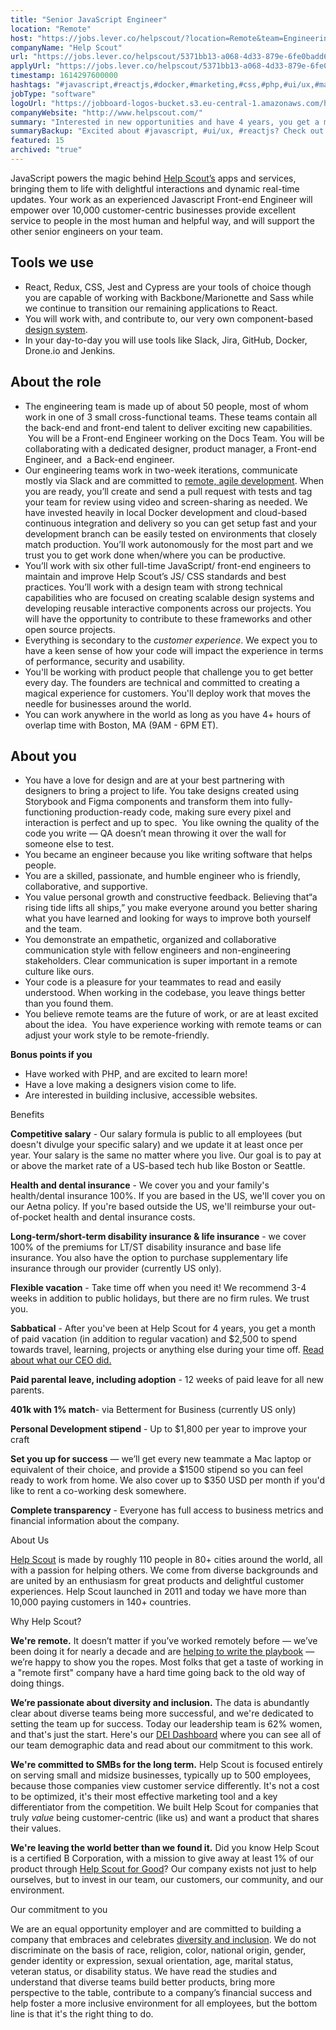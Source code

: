 ```yaml
---
title: "Senior JavaScript Engineer"
location: "Remote"
host: "https://jobs.lever.co/helpscout/?location=Remote&team=Engineering"
companyName: "Help Scout"
url: "https://jobs.lever.co/helpscout/5371bb13-a068-4d33-879e-6fe0badd6372"
applyUrl: "https://jobs.lever.co/helpscout/5371bb13-a068-4d33-879e-6fe0badd6372/apply"
timestamp: 1614297600000
hashtags: "#javascript,#reactjs,#docker,#marketing,#css,#php,#ui/ux,#management,#git,#figma"
jobType: "software"
logoUrl: "https://jobboard-logos-bucket.s3.eu-central-1.amazonaws.com/help-scout"
companyWebsite: "http://www.helpscout.com/"
summary: "Interested in new opportunities and have 4 years, you get a month of paid vacation? Help Scout has a job opening for a senior javascript engineer."
summaryBackup: "Excited about #javascript, #ui/ux, #reactjs? Check out this job post!"
featured: 15
archived: "true"
---
```


JavaScript powers the magic behind [Help Scout’s](https://www.helpscout.com/) apps and services, bringing them to life with delightful interactions and dynamic real-time updates. Your work as an experienced Javascript Front-end Engineer will empower over 10,000 customer-centric businesses provide excellent service to people in the most human and helpful way, and will support the other senior engineers on your team.

## Tools we use

*   React, Redux, CSS, Jest and Cypress are your tools of choice though you are capable of working with Backbone/Marionette and Sass while we continue to transition our remaining applications to React.
*   You will work with, and contribute to, our very own component-based [design system](https://github.com/helpscout/hsds-react).
*   In your day-to-day you will use tools like Slack, Jira, GitHub, Docker, Drone.io and Jenkins.

## About the role

*   The engineering team is made up of about 50 people, most of whom work in one of 3 small cross-functional teams. These teams contain all the back-end and front-end talent to deliver exciting new capabilities.  You will be a Front-end Engineer working on the Docs Team. You will be collaborating with a dedicated designer, product manager, a Front-end Engineer, and  a Back-end engineer.
*   Our engineering teams work in two-week iterations, communicate mostly via Slack and are committed to [remote, agile development](https://www.helpscout.net/blog/agile-remote-teams/). When you are ready, you’ll create and send a pull request with tests and tag your team for review using video and screen-sharing as needed. We have invested heavily in local Docker development and cloud-based continuous integration and delivery so you can get setup fast and your development branch can be easily tested on environments that closely match production. You’ll work autonomously for the most part and we trust you to get work done when/where you can be productive.
*   You’ll work with six other full-time JavaScript/ front-end engineers to maintain and improve Help Scout’s JS/ CSS standards and best practices. You’ll work with a design team with strong technical capabilities who are focused on creating scalable design systems and developing reusable interactive components across our projects. You will have the opportunity to contribute to these frameworks and other open source projects.   
*   Everything is secondary to the _customer experience_. We expect you to have a keen sense of how your code will impact the experience in terms of performance, security and usability.
*   You'll be working with product people that challenge you to get better every day. The founders are technical and committed to creating a magical experience for customers. You'll deploy work that moves the needle for businesses around the world.
*   You can work anywhere in the world as long as you have 4+ hours of overlap time with Boston, MA (9AM - 6PM ET).

## About you

*   You have a love for design and are at your best partnering with designers to bring a project to life. You take designs created using Storybook and Figma components and transform them into fully-functioning production-ready code, making sure every pixel and interaction is perfect and up to spec.  You like owning the quality of the code you write — QA doesn’t mean throwing it over the wall for someone else to test. 
*   You became an engineer because you like writing software that helps people.
*   You are a skilled, passionate, and humble engineer who is friendly, collaborative, and supportive. 
*   You value personal growth and constructive feedback. Believing that“a rising tide lifts all ships,” you make everyone around you better sharing what you have learned and looking for ways to improve both yourself and the team. 
*   You demonstrate an empathetic, organized and collaborative communication style with fellow engineers and non-engineering stakeholders. Clear communication is super important in a remote culture like ours. 
*   Your code is a pleasure for your teammates to read and easily understood. When working in the codebase, you leave things better than you found them.
*   You believe remote teams are the future of work, or are at least excited about the idea.  You have experience working with remote teams or can adjust your work style to be remote-friendly.  

**Bonus points if you** 

*   Have worked with PHP, and are excited to learn more!
*   Have a love making a designers vision come to life.
*   Are interested in building inclusive, accessible websites.

Benefits

**Competitive salary** - Our salary formula is public to all employees (but doesn't divulge your specific salary) and we update it at least once per year. Your salary is the same no matter where you live. Our goal is to pay at or above the market rate of a US-based tech hub like Boston or Seattle.

**Health and dental insurance** - We cover you and your family's health/dental insurance 100%. If you are based in the US, we'll cover you on our Aetna policy. If you're based outside the US, we'll reimburse your out-of-pocket health and dental insurance costs.

**Long-term/short-term disability insurance & life insurance** - we cover 100% of the premiums for LT/ST disability insurance and base life insurance. You also have the option to purchase supplementary life insurance through our provider (currently US only).

**Flexible vacation** - Take time off when you need it! We recommend 3-4 weeks in addition to public holidays, but there are no firm rules. We trust you.

**Sabbatical** - After you've been at Help Scout for 4 years, you get a month of paid vacation (in addition to regular vacation) and $2,500 to spend towards travel, learning, projects or anything else during your time off. [Read about what our CEO did.](https://www.helpscout.com/blog/sabbatical-from-work/)

**Paid parental leave, including adoption** \- 12 weeks of paid leave for all new parents.

**401k with 1% match**\- via Betterment for Business (currently US only)

**Personal Development stipend** - Up to $1,800 per year to improve your craft

**Set you up for success** — we’ll get every new teammate a Mac laptop or equivalent of their choice, and provide a $1500 stipend so you can feel ready to work from home. We also cover up to $350 USD per month if you'd like to rent a co-working desk somewhere.

**Complete transparency** - Everyone has full access to business metrics and financial information about the company.

About Us

[Help Scout](https://www.helpscout.com/) is made by roughly 110 people in 80+ cities around the world, all with a passion for helping others. We come from diverse backgrounds and are united by an enthusiasm for great products and delightful customer experiences. Help Scout launched in 2011 and today we have more than 10,000 paying customers in 140+ countries.

Why Help Scout?

**We're remote.** It doesn’t matter if you’ve worked remotely before — we’ve been doing it for nearly a decade and are [helping to write the playbook](https://www.helpscout.net/blog/remote-culture/) — we’re happy to show you the ropes. Most folks that get a taste of working in a "remote first" company have a hard time going back to the old way of doing things.

**We’re passionate about diversity and inclusion.** The data is abundantly clear about diverse teams being more successful, and we're dedicated to setting the team up for success. Today our leadership team is 62% women, and that's just the start. Here's our [DEI Dashboard](https://www.helpscout.com/dei/) where you can see all of our team demographic data and read about our commitment to this work.

**We're committed to SMBs for the long term.** Help Scout is focused entirely on serving small and midsize businesses, typically up to 500 employees, because those companies view customer service differently. It's not a cost to be optimized, it's their most effective marketing tool and a key differentiator from the competition. We built Help Scout for companies that truly _value_ being customer-centric (like us) and want a product that shares their values.

**We're leaving the world better than we found it.** Did you know Help Scout is a certified B Corporation, with a mission to give away at least 1% of our product through [Help Scout for Good](https://www.helpscout.com/for-good/)? Our company exists not just to help ourselves, but to invest in our team, our customers, our community, and our environment.

Our commitment to you

We are an equal opportunity employer and are committed to building a company that embraces and celebrates [diversity and inclusion](https://www.helpscout.com/blog/diversity-inclusion-2019/). We do not discriminate on the basis of race, religion, color, national origin, gender, gender identity or expression, sexual orientation, age, marital status, veteran status, or disability status. We have read the studies and understand that diverse teams build better products, bring more perspective to the table, contribute to a company’s financial success and help foster a more inclusive environment for all employees, but the bottom line is that it's the right thing to do.
